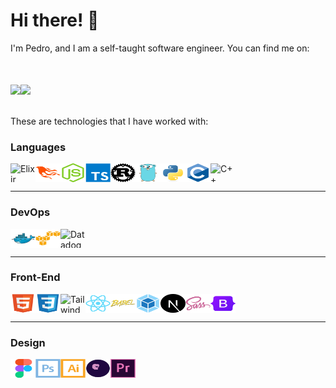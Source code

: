 # Hi there! 🧐


I'm Pedro, and I am a self-taught software engineer. You can find me on:
<div style='display: flex; margin-top:50px;'>
   <a href = "mailto:pedrohcmatheus@gmail.com">
     <img src="https://img.shields.io/badge/-Gmail-%23333?style=for-the-badge&logo=gmail&logoColor=white" target="_blank">
   </a>
   <a href="https://www.linkedin.com/in/pecampelo/" target="_blank">
     <img src="https://img.shields.io/badge/-LinkedIn-%230077B5?style=for-the-badge&logo=linkedin&logoColor=white" target="_blank">
   </a>
</div>

<br>

These are technologies that I have worked with:

<h3> Languages </h3>
<div style='display: flex'>
  <img align="center" alt="Elixir" height="30" width="40" src="https://cdn.jsdelivr.net/gh/devicons/devicon/icons/elixir/elixir-original.svg" />
  <img align="center" alt="Phoenix" height="30" width="40" src="https://raw.githubusercontent.com/devicons/devicon/master/icons/phoenix/phoenix-original.svg">
   
  <img align="center" alt="NodeJS" height="30" width="40" src="https://raw.githubusercontent.com/devicons/devicon/master/icons/nodejs/nodejs-original.svg">
  <img align="center" alt="TS" height="30" width="40" src="https://raw.githubusercontent.com/devicons/devicon/master/icons/typescript/typescript-plain.svg">            
  <img align="center" alt="Rust" height="30" width="40" src="https://raw.githubusercontent.com/devicons/devicon/master/icons/rust/rust-plain.svg">
  <img align="center" alt="Golang" height="30" width="40" src="https://raw.githubusercontent.com/devicons/devicon/master/icons/go/go-original.svg">
  <img align="center" alt="Python" height="30" width="40" src="https://raw.githubusercontent.com/devicons/devicon/master/icons/python/python-original.svg">
  <img align="center" alt="C" height="30" width="40" src="https://raw.githubusercontent.com/devicons/devicon/master/icons/c/c-original.svg">
  <img align="center" alt="C++" height="30" width="40" src="https://raw.githubusercontent.com/jmnote/z-icons/master/svg/cpp.svg">
</div>

<hr>
<h3> DevOps </h3>
<div style='display: flex'>
  <img align="center" alt="Docker" height="30" width="40" src="https://raw.githubusercontent.com/devicons/devicon/master/icons/docker/docker-original.svg">
  <img align="center" alt="AWS" height="30" width="40" src="https://raw.githubusercontent.com/devicons/devicon/master/icons/amazonwebservices/amazonwebservices-original.svg">
  <img align="center" alt="Datadog" height='30' width="40" src='https://user-images.githubusercontent.com/19526811/156367434-b7b432a6-34ab-40d8-8c5b-c858ffca85fd.svg'>
</div>

<hr>
<h3> Front-End </h3>
<div style='display: flex'>
  <img align="center" alt="HTML" height="30" width="40" src="https://raw.githubusercontent.com/devicons/devicon/master/icons/html5/html5-original.svg">
  <img align="center" alt="CSS" height="30" width="40" src="https://raw.githubusercontent.com/devicons/devicon/master/icons/css3/css3-original.svg">
  <img align="center" alt="Tailwind" height="30" width="40" src="https://cdn.jsdelivr.net/gh/devicons/devicon/icons/tailwindcss/tailwindcss-plain.svg">
  <img align="center" alt="React" height="30" width="40" src="https://raw.githubusercontent.com/devicons/devicon/master/icons/react/react-original.svg">
  <img align="center" alt="Babel" height="30" width="40" src="https://raw.githubusercontent.com/devicons/devicon/master/icons/babel/babel-original.svg">
  <img align="center" alt="Webpack" height="30" width="40" src="https://raw.githubusercontent.com/devicons/devicon/master/icons/webpack/webpack-original.svg">
  <img align="center" alt="NextJS" height="30" width="40" src="https://raw.githubusercontent.com/devicons/devicon/master/icons/nextjs/nextjs-original.svg">    
  <img align="center" alt="Sass" height="30" width="40" src="https://raw.githubusercontent.com/devicons/devicon/master/icons/sass/sass-original.svg">
  <img align="center" alt="Bootstrap" height="30" width="40" src="https://raw.githubusercontent.com/devicons/devicon/master/icons/bootstrap/bootstrap-original.svg">
 </div>

<hr>
<h3> Design </h3>
<div style='display: flex'>
  <img align="center" alt="Figma" height="30" width="40" src="https://raw.githubusercontent.com/devicons/devicon/master/icons/figma/figma-original.svg">
  <img align="center" alt="Photoshop" height="30" width="40" src="https://raw.githubusercontent.com/devicons/devicon/master/icons/photoshop/photoshop-line.svg">
  <img align="center" alt="Illustrator" height="30" width="40" src="https://raw.githubusercontent.com/devicons/devicon/master/icons/illustrator/illustrator-line.svg">
  <img align="center" alt="After Effects" height="30" width="40" src="https://raw.githubusercontent.com/devicons/devicon/master/icons/aftereffects/aftereffects-original.svg">
  <img align="center" alt="Premiere Pro" height="30" width="40" src="https://raw.githubusercontent.com/devicons/devicon/master/icons/premierepro/premierepro-original.svg">
</div>
